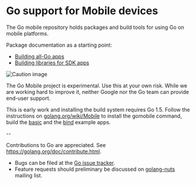 # Go support for Mobile devices

The Go mobile repository holds packages and build tools for using Go on mobile platforms.

Package documentation as a starting point:

- [Building all-Go apps](https://github.com/c-darwin/mobile/app)
- [Building libraries for SDK apps](https://github.com/c-darwin/mobile/cmd/gobind)

![Caution image](doc/caution.png)

The Go Mobile project is experimental. Use this at your own risk.
While we are working hard to improve it, neither Google nor the Go
team can provide end-user support.

This is early work and installing the build system requires Go 1.5.
Follow the instructions on
[golang.org/wiki/Mobile](https://golang.org/wiki/Mobile)
to install the gomobile command, build the
[basic](https://github.com/c-darwin/mobile/example/basic)
and the [bind](https://github.com/c-darwin/mobile/example/bind) example apps.

--

Contributions to Go are appreciated. See https://golang.org/doc/contribute.html.

* Bugs can be filed at the [Go issue tracker](https://golang.org/issue/new).
* Feature requests should preliminary be discussed on
[golang-nuts](https://groups.google.com/forum/#!forum/golang-nuts)
mailing list.

